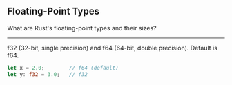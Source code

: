 ## Floating-Point Types

What are Rust's floating-point types and their sizes?

---

f32 (32-bit, single precision) and f64 (64-bit, double precision). Default is f64.

```rust
let x = 2.0;        // f64 (default)
let y: f32 = 3.0;   // f32
```

